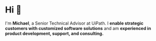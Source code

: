 # Hi 👋

I'm **Michael**, a Senior Technical Advisor at UiPath. I **enable strategic customers with customized software solutions** and am **experienced in product development, support, and consulting.**

